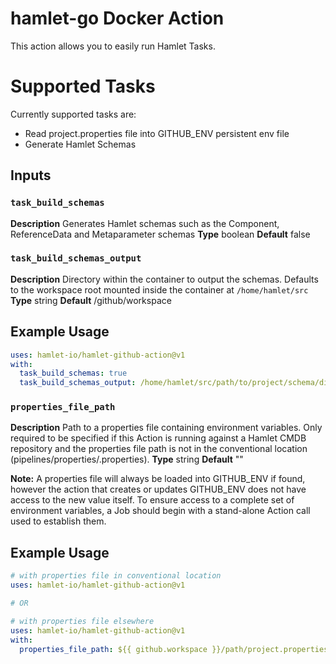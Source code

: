 # hamlet-go Docker Action

This action allows you to easily run Hamlet Tasks.

# Supported Tasks

Currently supported tasks are:

* Read project.properties file into GITHUB_ENV persistent env file
* Generate Hamlet Schemas


## Inputs

### `task_build_schemas`

**Description** Generates Hamlet schemas such as the Component, ReferenceData and Metaparameter schemas
**Type** boolean
**Default** false

### `task_build_schemas_output`

**Description** Directory within the container to output the schemas. Defaults to the workspace root mounted inside the container at `/home/hamlet/src`
**Type** string
**Default** /github/workspace

## Example Usage

```yaml
uses: hamlet-io/hamlet-github-action@v1
with:
  task_build_schemas: true
  task_build_schemas_output: /home/hamlet/src/path/to/project/schema/directory
```

### `properties_file_path`

**Description** Path to a properties file containing environment variables. Only required to be specified if this Action is running against a Hamlet CMDB repository and the properties file path is not in the conventional location (pipelines/properties/<project>.properties).
**Type** string
**Default** ""

**Note:** A properties file will always be loaded into GITHUB_ENV if found, however the action that creates or updates GITHUB_ENV does not have access to the new value itself. To ensure access to a complete set of environment variables, a Job should begin with a stand-alone Action call used to establish them.

## Example Usage

```yaml
# with properties file in conventional location
uses: hamlet-io/hamlet-github-action@v1

# OR

# with properties file elsewhere
uses: hamlet-io/hamlet-github-action@v1
with:
  properties_file_path: ${{ github.workspace }}/path/project.properties
```